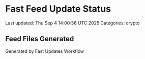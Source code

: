 # Fast Feed Update Status
Last updated: Thu Sep  4 14:00:36 UTC 2025
Categories: crypto

## Feed Files Generated

Generated by Fast Updates Workflow
